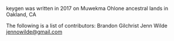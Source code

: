 keygen was written in 2017 on Muwekma Ohlone ancestral lands in Oakland, CA

The following is a list of contributors:
Brandon Gilchrist
Jenn Wilde <jennowilde@gmail.com>
